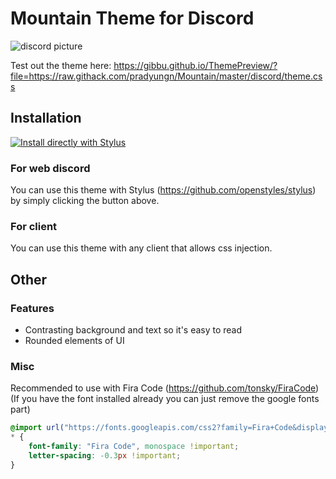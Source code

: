 # Mountain Theme for Discord

![discord picture](https://user-images.githubusercontent.com/76597257/116608638-1d525900-a93c-11eb-8017-221f4f250fb1.png)

Test out the theme here: https://gibbu.github.io/ThemePreview/?file=https://raw.githack.com/pradyungn/Mountain/master/discord/theme.css

## Installation

[![Install directly with Stylus](https://img.shields.io/badge/Install%20directly%20with-Stylus-00adad.svg)](https://raw.githubusercontent.com/pradyungn/Mountain/master/discord/theme.user.css)

### For web discord

You can use this theme with Stylus (https://github.com/openstyles/stylus) by simply clicking the button above.

### For client

You can use this theme with any client that allows css injection.

## Other
### Features 

- Contrasting background and text so it's easy to read
- Rounded elements of UI

### Misc

Recommended to use with Fira Code (https://github.com/tonsky/FiraCode) (If you have the font installed already you can just remove the google fonts part)

```css
@import url("https://fonts.googleapis.com/css2?family=Fira+Code&display=swap");
* {
	font-family: "Fira Code", monospace !important;
	letter-spacing: -0.3px !important;
}
```
